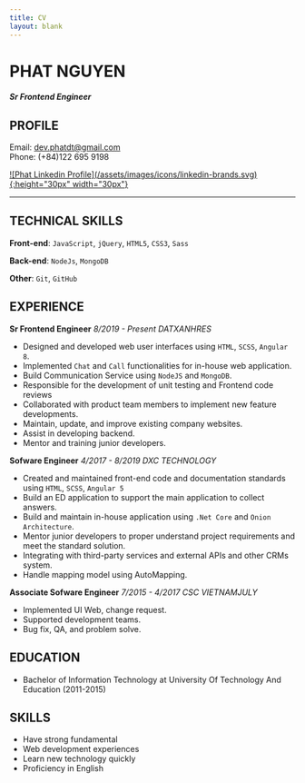 ```yaml
---
title: CV
layout: blank
---
```

# PHAT NGUYEN
#### *Sr Frontend Engineer*
## PROFILE
Email: <dev.phatdt@gmail.com>  
Phone: (+84)122 695 9198

<a href="https://www.linkedin.com/in/phat-nguyen-0125b015b/" target="_blank">
    ![Phat Linkedin Profile](/assets/images/icons/linkedin-brands.svg){:height="30px" width="30px"}
</a>

-------
## TECHNICAL SKILLS

**Front-end**: `JavaScript`, `jQuery`, `HTML5`, `CSS3`, `Sass`

**Back-end**: `NodeJs`, `MongoDB`

**Other**: `Git`, `GitHub`

## EXPERIENCE

**Sr Frontend Engineer**  *8/2019 - Present*
*DATXANHRES*
- Designed and developed web user interfaces using `HTML`, `SCSS`, `Angular 8`.
- Implemented `Chat` and `Call` functionalities for in-house web application.
- Build Communication Service using `NodeJS` and `MongoDB`.
- Responsible for the development of unit testing and Frontend code reviews
- Collaborated with product team members to implement new feature developments.
- Maintain, update, and improve existing company websites.
- Assist in developing backend.
- Mentor and training junior developers.

**Sofware Engineer**  *4/2017 - 8/2019*
*DXC TECHNOLOGY*
- Created and maintained front-end code and documentation standards using `HTML`, `SCSS`, `Angular 5`
- Build an ED application to support the main application to collect answers.
- Build and maintain in-house application using `.Net Core` and `Onion Architecture`.
- Mentor junior developers to proper understand project requirements and meet the standard solution.
- Integrating with third-party services and external APIs  and other CRMs system.
- Handle mapping model using AutoMapping.

**Associate Sofware Engineer**  *7/2015 - 4/2017*
*CSC VIETNAMJULY*
- Implemented UI Web, change request.
- Supported development teams.
- Bug fix, QA, and problem solve.

## EDUCATION
- Bachelor of Information Technology at University Of Technology And Education (2011-2015)

## SKILLS
- Have strong fundamental
- Web development experiences
- Learn new technology quickly
- Proficiency in English
